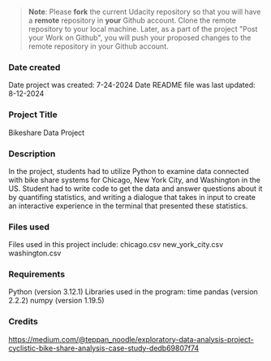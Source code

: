 >**Note**: Please **fork** the current Udacity repository so that you will have a **remote** repository in **your** Github account. Clone the remote repository to your local machine. Later, as a part of the project "Post your Work on Github", you will push your proposed changes to the remote repository in your Github account.

### Date created
Date project was created: 7-24-2024
Date README file was last updated: 8-12-2024

### Project Title
Bikeshare Data Project

### Description
In the project, students had to utilize Python to examine data connected with bike share systems for Chicago, New York City, and Washington in the US. Student had to write code to get the data and answer questions about it by quantifing statistics, and writing a dialogue that takes in input to create an interactive experience in the terminal that presented these statistics.

### Files used
Files used in this project include:
chicago.csv
new_york_city.csv
washington.csv 

### Requirements
Python (version 3.12.1)
Libraries used in the program:
time
pandas (version 2.2.2)
numpy (version 1.19.5)

### Credits
https://medium.com/@teppan_noodle/exploratory-data-analysis-project-cyclistic-bike-share-analysis-case-study-dedb69807f74

